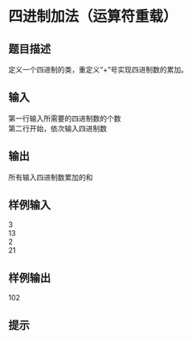 # 四进制加法（运算符重载）  
  
## 题目描述  
定义一个四进制的类，重定义“+”号实现四进制数的累加。  
  
## 输入  
第一行输入所需要的四进制数的个数  
第二行开始，依次输入四进制数  
## 输出  
所有输入四进制数累加的和  
  
## 样例输入  
3  
13  
2  
21  
## 样例输出  
102  
## 提示  
  
